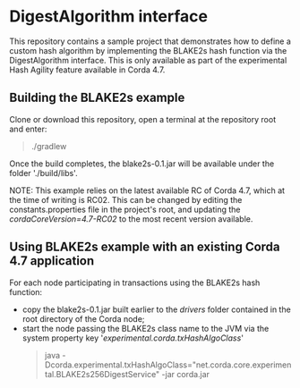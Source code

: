 # DigestAlgorithm interface

This repository contains a sample project that demonstrates how to define a custom hash algorithm by implementing the BLAKE2s hash function via the DigestAlgorithm interface.
This is only available as part of the experimental Hash Agility feature available in Corda 4.7.

## Building the BLAKE2s example

Clone or download this repository, open a terminal at the repository root and enter:

>./gradlew

Once the build completes, the blake2s-0.1.jar will be available under the folder
'./build/libs'.

NOTE: This example relies on the latest available RC of Corda 4.7, which at the time of writing is RC02. This can be changed by editing the constants.properties file in the project's root, and updating the _cordaCoreVersion=4.7-RC02_ to the most recent version available.

## Using BLAKE2s example with an existing Corda 4.7 application

For each node participating in transactions using the BLAKE2s hash function:
* copy the blake2s-0.1.jar built earlier to the _drivers_ folder contained in the root directory of the Corda node;
* start the node passing the BLAKE2s class name to the JVM via the system property key '_experimental.corda.txHashAlgoClass_'
    >java -Dcorda.experimental.txHashAlgoClass="net.corda.core.experimental.BLAKE2s256DigestService" -jar corda.jar


